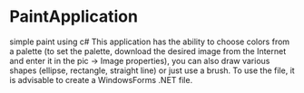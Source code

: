 # PaintApplication
simple paint using c#
This application has the ability to choose colors from a palette (to set the palette, download the desired image from the Internet and enter it in the pic -> Image properties), you can also draw various shapes (ellipse, rectangle, straight line) or just use a brush. 
To use the file, it is advisable to create a WindowsForms .NET file.
